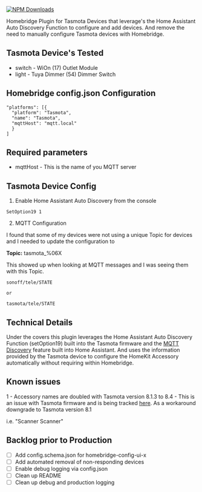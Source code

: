 [![NPM Downloads](https://img.shields.io/npm/dm/homebridge-tasmota.svg?style=flat)](https://npmjs.org/package/homebridge-tasmota)

Homebridge Plugin for Tasmota Devices that leverage's the Home Assistant Auto Discovery Function to configure and add devices.  And remove the need to manually configure Tasmota devices with Homebridge.

## Tasmota Device's Tested

* switch - WiOn (17) Outlet Module
* light - Tuya Dimmer (54) Dimmer Switch

## Homebridge config.json Configuration

```
"platforms": [{
  "platform": "Tasmota",
  "name": "Tasmota",
  "mqttHost": "mqtt.local"
  }
]
```

## Required parameters

* mqttHost - This is the name of you MQTT server

## Tasmota Device Config

1. Enable Home Assistant Auto Discovery from the console

```
SetOption19 1
```

2. MQTT Configuration

I found that some of my devices were not using a unique Topic for devices and I needed to update the configuration to

**Topic:** tasmota_%06X

This showed up when looking at MQTT messages and I was seeing them with this Topic.

```
sonoff/tele/STATE

or

tasmota/tele/STATE
```

## Technical Details ##

Under the covers this plugin leverages the Home Assistant Auto Discovery Function (setOption19) built into the Tasmota firmware and the [MQTT Discovery](https://www.home-assistant.io/docs/mqtt/discovery/) feature built into Home Assistant.  And uses the information provided by the Tasmota device to configure the HomeKit Accessory automatically without requiring within Homebridge.  

## Known issues

1 - Accessory names are doubled with Tasmota version 8.1.3 to 8.4 - This is an issue with Tasmota firmware and is being tracked [here](https://github.com/arendst/Tasmota/issues/8995).  As a workaround downgrade to Tasmota version 8.1

i.e. "Scanner Scanner"

## Backlog prior to Production

* [ ] Add config.schema.json for homebridge-config-ui-x
* [ ] Add automated removal of non-responding devices
* [ ] Enable debug logging via config.json
* [ ] Clean up README
* [ ] Clean up debug and production logging

